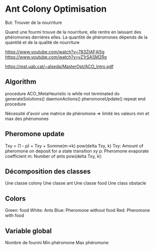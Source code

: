 # Ant Colony Optimisation

But: Trouver de la nourriture

Quand une fourmi trouve de la nourriture, elle rentre en laissant des phéromones derrières elles.
La quantité de phéromones dépends de la quantité et de la qualité de nourriture 

https://www.youtube.com/watch?v=783ZtAF4j5g
https://www.youtube.com/watch?v=yZ1rSASM2Rg

https://mat.uab.cat/~alseda/MasterOpt/ACO_Intro.pdf

## Algorithm 

procedure ACO_MetaHeuristic is
    while not terminated do
        generateSolutions()
        daemonActions()
        pheromoneUpdate()
    repeat
end procedure

Nécessité d'avoir une matrice de phéromone => limité les valeurs min et max des phéromones


## Pheromone update


Txy = (1 - p) + Txy + Somme(m->k) pow(delta Txy, k)
Txy: Amount of pheromone on deposit for a state transition xy
p: Pheromone evaporate coefficient
m: Number of ants
pow(delta Txy, k): 



## Décomposition des classes
Une classe colony
Une classe ant
Une classe food
Une class obstacle

## Colors

Green: food
White: Ants
Blue: Pheromone without food
Red: Pheromone with food

## Variable global
Nombre de fourmi
Min phéromone
Max phéromone
